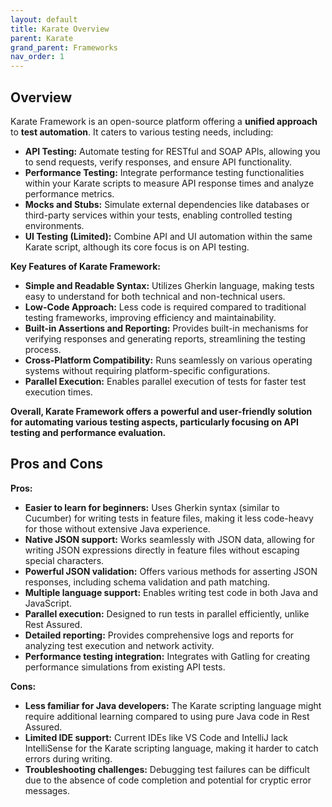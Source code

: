 ```yaml
---
layout: default
title: Karate Overview
parent: Karate
grand_parent: Frameworks
nav_order: 1
---
```


## Overview

Karate Framework is an open-source platform offering a **unified approach** to **test automation**. It caters to various testing needs, including:

- **API Testing:** Automate testing for RESTful and SOAP APIs, allowing you to send requests, verify responses, and ensure API functionality.
- **Performance Testing:** Integrate performance testing functionalities within your Karate scripts to measure API response times and analyze performance metrics.
- **Mocks and Stubs:** Simulate external dependencies like databases or third-party services within your tests, enabling controlled testing environments.
- **UI Testing (Limited):** Combine API and UI automation within the same Karate script, although its core focus is on API testing.

**Key Features of Karate Framework:**

- **Simple and Readable Syntax:** Utilizes Gherkin language, making tests easy to understand for both technical and non-technical users.
- **Low-Code Approach:** Less code is required compared to traditional testing frameworks, improving efficiency and maintainability.
- **Built-in Assertions and Reporting:** Provides built-in mechanisms for verifying responses and generating reports, streamlining the testing process.
- **Cross-Platform Compatibility:** Runs seamlessly on various operating systems without requiring platform-specific configurations.
- **Parallel Execution:** Enables parallel execution of tests for faster test execution times.

**Overall, Karate Framework offers a powerful and user-friendly solution for automating various testing aspects, particularly focusing on API testing and performance evaluation.**

## Pros and Cons

**Pros:**

- **Easier to learn for beginners:** Uses Gherkin syntax (similar to Cucumber) for writing tests in feature files, making it less code-heavy for those without extensive Java experience.
- **Native JSON support:** Works seamlessly with JSON data, allowing for writing JSON expressions directly in feature files without escaping special characters.
- **Powerful JSON validation:** Offers various methods for asserting JSON responses, including schema validation and path matching.
- **Multiple language support:** Enables writing test code in both Java and JavaScript.
- **Parallel execution:** Designed to run tests in parallel efficiently, unlike Rest Assured.
- **Detailed reporting:** Provides comprehensive logs and reports for analyzing test execution and network activity.
- **Performance testing integration:** Integrates with Gatling for creating performance simulations from existing API tests.

**Cons:**

- **Less familiar for Java developers:** The Karate scripting language might require additional learning compared to using pure Java code in Rest Assured.
- **Limited IDE support:** Current IDEs like VS Code and IntelliJ lack IntelliSense for the Karate scripting language, making it harder to catch errors during writing.
- **Troubleshooting challenges:** Debugging test failures can be difficult due to the absence of code completion and potential for cryptic error messages.